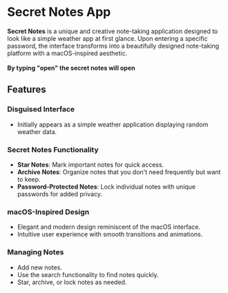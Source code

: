 # Secret Notes App

**Secret Notes** is a unique and creative note-taking application designed to look like a simple weather app at first glance. Upon entering a specific password, the interface transforms into a beautifully designed note-taking platform with a macOS-inspired aesthetic.
<br /><br />
**By typing "open" the secret notes will open**

## Features

### **Disguised Interface**
- Initially appears as a simple weather application displaying random weather data.

### **Secret Notes Functionality**
- **Star Notes**: Mark important notes for quick access.
- **Archive Notes**: Organize notes that you don't need frequently but want to keep.
- **Password-Protected Notes**: Lock individual notes with unique passwords for added privacy.

### **macOS-Inspired Design**
- Elegant and modern design reminiscent of the macOS interface.
- Intuitive user experience with smooth transitions and animations.

### **Managing Notes**
- Add new notes.
- Use the search functionality to find notes quickly.
- Star, archive, or lock notes as needed.